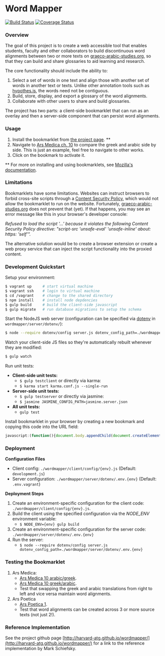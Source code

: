 # Word Mapper

[![Build Status](https://travis-ci.org/Harvard-ATG/wordmapper.svg?branch=master)](https://travis-ci.org/Harvard-ATG/wordmapper)
[![Coverage Status](https://coveralls.io/repos/github/Harvard-ATG/wordmapper/badge.svg?branch=master)](https://coveralls.io/github/Harvard-ATG/wordmapper?branch=master)

### Overview 
The goal of this project is to create a web accessible tool that enables students, faculty and other collaborators to build discontinuous word alignments between two or more texts on [graeco-arabic-studies.org](http://graeco-arabic-studies.org/), so that they can build and share glossaries to aid learning and research.

The core functionality should include the ability to:

1. Select a set of words in one text and align those with another set of words in another text or texts. Unlike other annotation tools such as [hypothes.is](https://hypothes.is/), the words need not be contiguous.
2. Build, store, display, and export a glossary of the word alignments.
3. Collaborate with other users to share and build glossaries.

The project has two parts: a client-side bookmarklet that can run as an overlay and then a server-side component that can persist word alignments.

### Usage

1. Install the bookmarklet from [the project page](http://harvard-atg.github.io/wordmapper/). **
2. Navigate to [Ars Medica ch. 10](http://www.graeco-arabic-studies.org/compare-texts/work/ars-medica-2/left/1/right/2/section/10/active/2%2C1.html) to compare the greek and arabic side by side. This is just an example, feel free to navigate to other works.
3. Click on the bookmark to activate it.

**  For more on installing and using bookmarklets, see [Mozilla's documentation](https://support.mozilla.org/en-US/kb/bookmarklets-perform-common-web-page-tasks).

### Limitations

Bookmarklets have some limitations. Websites can instruct browsers to forbid cross-site scripts through a [Content Security Policy](https://en.wikipedia.org/wiki/Content_Security_Policy), which would not allow the bookmarklet to run on the website. Fortunately, [graeco-arabic-studies.org](http://www.graeco-arabic-studies.org/) does not prevent that (yet). If that happens, you may see an error message like this in your browser's developer console:

_Refused to load the script '...' because it violates the following Content Security Policy directive: "script-src 'unsafe-eval' 'unsafe-inline' about: https: 'self'"._

The alternative solution would be to create a browser extension or create a web proxy service that can inject the script functionality into the proxied content.

### Development Quickstart

Setup your environment:

```sh
$ vagrant up     # start virtual machine
$ vagrant ssh    # login to virtual machine
$ cd /vagrant    # change to the shared directory
$ npm install    # install node depdencies
$ gulp build     # build the client-side javascript
$ gulp migrate   # run database migrations to setup the schema
```

Start the NodeJS web server (configuration can be specified via [dotenv](https://www.npmjs.com/package/dotenv) in `wordmapper/server/dotenv/`):

```sh
$ node --require dotenv/config server.js dotenv_config_path=./wordmapper/server/dotenv/.env.vagrant
```

Watch your client-side JS files so they're automatically rebuilt whenever they are modified:

```sh
$ gulp watch
```

Run unit tests:

- **Client-side unit tests:** 
    - `$ gulp testclient` or directly via karma:
    - `$ karma start karma.conf.js --single-run`
- **Server-side unit tests:**
    - `$ gulp testserver` or directly via jasmine:
    - `$ jasmine JASMINE_CONFIG_PATH=jasmine.server.json`
- **All unit tests:** 
    - `gulp test`

Install bookmarklet in your browser by creating a new bookmark and copying this code into the URL field:

```javascript
javascript:(function(){document.body.appendChild(document.createElement('script')).src='http://localhost:8000/static/js/bookmarklet.js';})();
```

### Deployment

**Configuration Files**

- Client config: `./wordmapper/client/config/{env}.js` (Default: `development.js`)
- Server configuration: `./wordmapper/server/dotenv/.env.{env}` (Default: `.env.vagrant`)

**Deployment Steps**

1. Create an environment-specific configuration for the client code: `./wordmapper/client/config/{env}.js`.
2. Build the client using the specified configuration via the *NODE_ENV* environment variable: 
    - `$ NODE_ENV={env} gulp build`
3. Create an environment-specific configuration for the server code: `./wordmapper/server/dotenv/.env.{env}`
4. Run the server: 
    - `$ node --require dotenv/config server.js dotenv_config_path=./wordmapper/server/dotenv/.env.{env}`

### Testing the Bookmarklet 

1. Ars Medica:
    - [Ars Medica 10 arabic/greek](http://www.graeco-arabic-studies.org/compare-texts/work/ars-medica-2/left/1/right/2/section/10/active/2%2C1.html). 
    - [Ars Medica 10 greek/arabic](http://www.graeco-arabic-studies.org/compare-texts/work/ars-medica-2/left/2/right/1/section/10/active/1%2C2.html).
    - Test that swapping the greek and arabic translations from right to left and vice versa maintain word alignments.
2. Ars Poetica
    - [Ars Poetica 1](http://www.graeco-arabic-studies.org/compare-texts/work/ars-poetica-3/left/11/right/12%2C51%2C52%2C53%2C54/active/11%2C12.html). 
    - Test that word alignments can be created across 3 or more source texts (not just 2!).

### Reference Implementation

See the project github page [http://harvard-atg.github.io/wordmapper/](http://harvard-atg.github.io/wordmapper/) for a link to the reference implementation by Mark Schiefsky.


